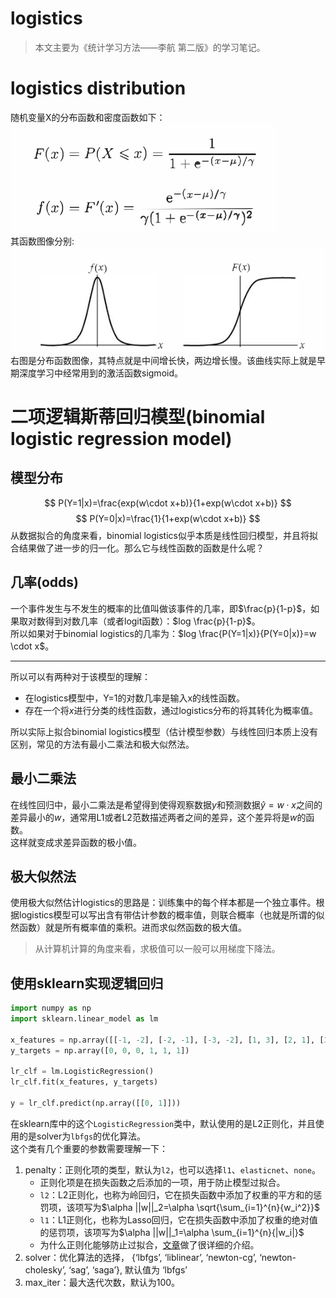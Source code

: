 # logistics
>本文主要为《统计学习方法——李航 第二版》的学习笔记。  

# logistics distribution 
随机变量X的分布函数和密度函数如下：  
![](logistics/141036.png)  
其函数图像分别:  
![](logistics/141313.png)  
右图是分布函数图像，其特点就是中间增长快，两边增长慢。该曲线实际上就是早期深度学习中经常用到的激活函数sigmoid。

# 二项逻辑斯蒂回归模型(binomial logistic regression model)
## 模型分布
$$
P(Y=1|x)=\frac{exp(w\cdot x+b)}{1+exp(w\cdot x+b)}  
$$
$$
P(Y=0|x)=\frac{1}{1+exp(w\cdot x+b)}
$$ 
从数据拟合的角度来看，binomial logistics似乎本质是线性回归模型，并且将拟合结果做了进一步的归一化。那么它与线性函数的函数是什么呢？

## 几率(odds)
一个事件发生与不发生的概率的比值叫做该事件的几率，即$\frac{p}{1-p}$，如果取对数得到对数几率（或者logit函数）：$log \frac{p}{1-p}$。  
所以如果对于binomial logistics的几率为：$log \frac{P(Y=1|x)}{P(Y=0|x)}=w \cdot x$。  

---
所以可以有两种对于该模型的理解：
- 在logistics模型中，Y=1的对数几率是输入x的线性函数。
- 存在一个将$x$进行分类的线性函数，通过logistics分布的将其转化为概率值。  

所以实际上拟合binomial logistics模型（估计模型参数）与线性回归本质上没有区别，常见的方法有最小二乘法和极大似然法。  

## 最小二乘法  
在线性回归中，最小二乘法是希望得到使得观察数据$y$和预测数据$\hat{y}=w \cdot x$之间的差异最小的$w$，通常用L1或者L2范数描述两者之间的差异，这个差异将是$w$的函数。  
这样就变成求差异函数的极小值。  

## 极大似然法  
使用极大似然估计logistics的思路是：训练集中的每个样本都是一个独立事件。根据logistics模型可以写出含有带估计参数的概率值，则联合概率（也就是所谓的似然函数）就是所有概率值的乘积。进而求似然函数的极大值。  

> 从计算机计算的角度来看，求极值可以一般可以用梯度下降法。  

## 使用sklearn实现逻辑回归
```python 
import numpy as np 
import sklearn.linear_model as lm 

x_features = np.array([[-1, -2], [-2, -1], [-3, -2], [1, 3], [2, 1], [3, 2]])
y_targets = np.array([0, 0, 0, 1, 1, 1]) 

lr_clf = lm.LogisticRegression()
lr_clf.fit(x_features, y_targets)

y = lr_clf.predict(np.array([[0, 1]]))
```
在sklearn库中的这个`LogisticRegression`类中，默认使用的是L2正则化，并且使用的是solver为`lbfgs`的优化算法。  
这个类有几个重要的参数需要理解一下：  
1. penalty：正则化项的类型，默认为`l2`，也可以选择`l1`、`elasticnet`、`none`。
   - 正则化项是在损失函数之后添加的一项，用于防止模型过拟合。
   - `l2`：L2正则化，也称为岭回归，它在损失函数中添加了权重的平方和的惩罚项，该项写为$\alpha ||w||_2=\alpha \sqrt{\sum_{i=1}^{n}{w_i^2}}$
   - `l1`：L1正则化，也称为Lasso回归，它在损失函数中添加了权重的绝对值的惩罚项，该项写为$\alpha ||w||_1=\alpha \sum_{i=1}^{n}{|w_i|}$
   - 为什么正则化能够防止过拟合，[文章](https://blog.csdn.net/zlrai5895/article/details/84947942)做了很详细的介绍。  
2. solver：优化算法的选择， {‘lbfgs’, ‘liblinear’, ‘newton-cg’, ‘newton-cholesky’, ‘sag’, ‘saga’}, 默认值为 ‘lbfgs’
3. max_iter：最大迭代次数，默认为100。